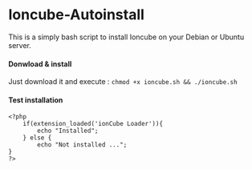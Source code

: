 Ioncube-Autoinstall
===================

This is a simply bash script to install Ioncube on your Debian or Ubuntu server.

#### Donwload & install ####

Just download it and execute :
`chmod +x ioncube.sh && ./ioncube.sh`

#### Test installation ####

```
<?php
	if(extension_loaded('ionCube Loader')){
		echo "Installed";
	} else {
		echo "Not installed ...";
}
?>
```
